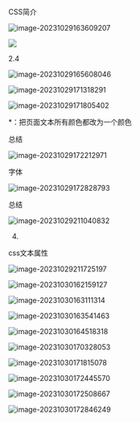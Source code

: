 CSS简介

![image-20231029163609207](C:\Users\李英苹\AppData\Roaming\Typora\typora-user-images\image-20231029163609207.png)

![](C:\Users\李英苹\AppData\Roaming\Typora\typora-user-images\image-20231029163944640.png)

2.4

![image-20231029165608046](C:\Users\李英苹\AppData\Roaming\Typora\typora-user-images\image-20231029165608046.png)

![image-20231029171318291](C:\Users\李英苹\AppData\Roaming\Typora\typora-user-images\image-20231029171318291.png)

![image-20231029171805402](C:\Users\李英苹\AppData\Roaming\Typora\typora-user-images\image-20231029171805402.png)

*：把页面文本所有颜色都改为一个颜色

总结



![image-20231029172212971](C:\Users\李英苹\AppData\Roaming\Typora\typora-user-images\image-20231029172212971.png)

字体



![image-20231029172828793](C:\Users\李英苹\AppData\Roaming\Typora\typora-user-images\image-20231029172828793.png)

总结

![image-20231029211040832](C:\Users\李英苹\AppData\Roaming\Typora\typora-user-images\image-20231029211040832.png)

4.

css文本属性

![image-20231029211725197](C:\Users\李英苹\AppData\Roaming\Typora\typora-user-images\image-20231029211725197.png)





![image-20231030162159127](C:\Users\李英苹\AppData\Roaming\Typora\typora-user-images\image-20231030162159127.png)

![image-20231030163111314](C:\Users\李英苹\AppData\Roaming\Typora\typora-user-images\image-20231030163111314.png)

![image-20231030163541463](C:\Users\李英苹\AppData\Roaming\Typora\typora-user-images\image-20231030163541463.png)

![image-20231030164518318](C:\Users\李英苹\AppData\Roaming\Typora\typora-user-images\image-20231030164518318.png)

![image-20231030170328053](C:\Users\李英苹\AppData\Roaming\Typora\typora-user-images\image-20231030170328053.png)

![image-20231030171815078](C:\Users\李英苹\AppData\Roaming\Typora\typora-user-images\image-20231030171815078.png)

![image-20231030172445570](C:\Users\李英苹\AppData\Roaming\Typora\typora-user-images\image-20231030172445570.png)

![image-20231030172508667](C:\Users\李英苹\AppData\Roaming\Typora\typora-user-images\image-20231030172508667.png)

![image-20231030172846249](C:\Users\李英苹\AppData\Roaming\Typora\typora-user-images\image-20231030172846249.png)